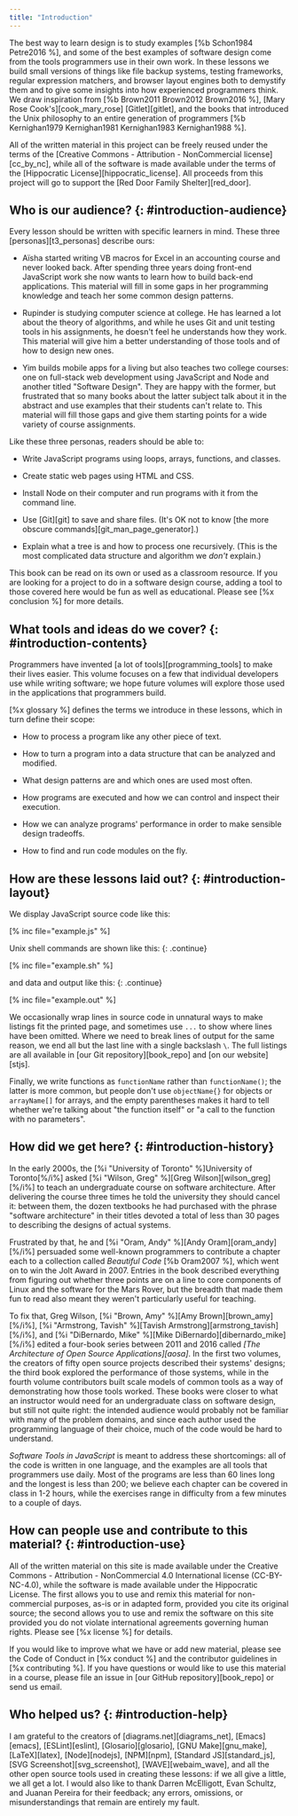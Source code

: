 ```yaml
---
title: "Introduction"
---
```


The best way to learn design is to study examples [%b Schon1984 Petre2016 %],
and some of the best examples of software design come from
the tools programmers use in their own work.
In these lessons we build small versions of things like file backup systems,
testing frameworks,
regular expression matchers,
and browser layout engines
both to demystify them
and to give some insights into how experienced programmers think.
We draw inspiration from [%b Brown2011 Brown2012 Brown2016 %],
[Mary Rose Cook's][cook_mary_rose] [Gitlet][gitlet],
and the books that introduced the Unix philosophy to an entire generation of programmers
[%b Kernighan1979 Kernighan1981 Kernighan1983 Kernighan1988 %].

All of the written material in this project can be freely reused
under the terms of the [Creative Commons - Attribution - NonCommercial license][cc_by_nc],
while all of the software is made available under the terms of
the [Hippocratic License][hippocratic_license].
All proceeds from this project will go to support the [Red Door Family Shelter][red_door].

## Who is our audience? {: #introduction-audience}

Every lesson should be written with specific learners in mind.
These three [personas][t3_personas] describe ours:

-   Aïsha started writing VB macros for Excel in an accounting course and never looked back.
    After spending three years doing front-end JavaScript work
    she now wants to learn how to build back-end applications.
    This material will fill in some gaps in her programming knowledge
    and teach her some common design patterns.

-   Rupinder is studying computer science at college.
    He has learned a lot about the theory of algorithms,
    and while he uses Git and unit testing tools in his assignments,
    he doesn't feel he understands how they work.
    This material will give him a better understanding of those tools
    and of how to design new ones.

-   Yim builds mobile apps for a living
    but also teaches two college courses:
    one on full-stack web development using JavaScript and Node
    and another titled "Software Design".
    They are happy with the former,
    but frustrated that so many books about the latter subject talk about it in the abstract
    and use examples that their students can't relate to.
    This material will fill those gaps
    and give them starting points for a wide variety of course assignments.

Like these three personas, readers should be able to:

-   Write JavaScript programs using loops, arrays, functions, and classes.

-   Create static web pages using HTML and CSS.

-   Install Node on their computer
    and run programs with it from the command line.

-   Use [Git][git] to save and share files.
    (It's OK not to know [the more obscure commands][git_man_page_generator].)

-   Explain what a tree is and how to process one recursively.
    (This is the most complicated data structure and algorithm we *don't* explain.)

This book can be read on its own or used as a classroom resource.
If you are looking for a project to do in a software design course,
adding a tool to those covered here would be fun as well as educational.
Please see [%x conclusion %] for more details.

## What tools and ideas do we cover? {: #introduction-contents}

Programmers have invented [a lot of tools][programming_tools] to make their lives easier.
This volume focuses on a few that individual developers use while writing software;
we hope future volumes
will explore those used in the applications that programmers build.

[%x glossary %] defines the terms we introduce in these lessons,
which in turn define their scope:

-   How to process a program like any other piece of text.

-   How to turn a program into a data structure that can be analyzed and modified.

-   What design patterns are and which ones are used most often.

-   How programs are executed and how we can control and inspect their execution.

-   How we can analyze programs' performance in order to make sensible design tradeoffs.

-   How to find and run code modules on the fly.

<div class="pagebreak"></div>

## How are these lessons laid out? {: #introduction-layout}

We display JavaScript source code like this:

[% inc file="example.js" %]

Unix shell commands are shown like this:
{: .continue}

[% inc file="example.sh" %]

and data and output like this:
{: .continue}

[% inc file="example.out" %]

We occasionally wrap lines in source code in unnatural ways to make listings fit the printed page,
and sometimes use `...` to show where lines have been omitted.
Where we need to break lines of output for the same reason,
we end all but the last line with a single backslash `\`.
The full listings are all available in [our Git repository][book_repo]
and [on our website][stjs].

Finally,
we write functions as `functionName` rather than `functionName()`;
the latter is more common,
but people don't use `objectName{}` for objects or `arrayName[]` for arrays,
and the empty parentheses makes it hard to tell
whether we're talking about "the function itself" or "a call to the function with no parameters".

## How did we get here? {: #introduction-history}

In the early 2000s,
the [%i "University of Toronto" %]University of Toronto[%/i%] asked [%i "Wilson, Greg" %][Greg Wilson][wilson_greg][%/i%]
to teach an undergraduate course on software architecture.
After delivering the course three times he told the university they should cancel it:
between them,
the dozen textbooks he had purchased with the phrase "software architecture" in their titles
devoted a total of less than 30 pages to describing the designs of actual systems.

<div class="pagebreak"></div>

Frustrated by that,
he and [%i "Oram, Andy" %][Andy Oram][oram_andy][%/i%] persuaded some well-known programmers to contribute a chapter each
to a collection called *Beautiful Code* [%b Oram2007 %],
which went on to win the Jolt Award in 2007.
Entries in the book described everything from figuring out whether three points are on a line
to core components of Linux
and the software for the Mars Rover,
but the breadth that made them fun to read
also meant they weren't particularly useful for teaching.

To fix that,
Greg Wilson, [%i "Brown, Amy" %][Amy Brown][brown_amy][%/i%],
[%i "Armstrong, Tavish" %][Tavish Armstrong][armstrong_tavish][%/i%],
and [%i "DiBernardo, Mike" %][Mike DiBernardo][dibernardo_mike][%/i%]
edited a four-book series between 2011 and 2016 called *[The Architecture of Open Source Applications][aosa]*.
In the first two volumes,
the creators of fifty open source projects described their systems' designs;
the third book explored the performance of those systems,
while in the fourth volume contributors built scale models of common tools
as a way of demonstrating how those tools worked.
These books were closer to what an instructor would need for an undergraduate class on software design,
but still not quite right:
the intended audience would probably not be familiar with many of the problem domains,
and since each author used the programming language of their choice,
much of the code would be hard to understand.

*Software Tools in JavaScript* is meant to address these shortcomings:
all of the code is written in one language,
and the examples are all tools that programmers use daily.
Most of the programs are less than 60 lines long and the longest is less than 200;
we believe each chapter can be covered in class in 1-2 hours,
while the exercises range in difficulty from a few minutes to a couple of days.

## How can people use and contribute to this material? {: #introduction-use}

All of the written material on this site is made available under the Creative
Commons - Attribution - NonCommercial 4.0 International license (CC-BY-NC-4.0),
while the software is made available under the Hippocratic License.  The first
allows you to use and remix this material for non-commercial purposes, as-is or
in adapted form, provided you cite its original source; the second allows you to
use and remix the software on this site provided you do not violate
international agreements governing human rights. Please see [%x license %]
for details.

If you would like to improve what we have or add new material, please see the
Code of Conduct in [%x conduct %] and the contributor guidelines in
[%x contributing %].  If you have questions or would like to use this material in
a course, please file an issue in [our GitHub repository][book_repo] or send us email.

## Who helped us? {: #introduction-help}

I am grateful to the creators of [diagrams.net][diagrams_net],
[Emacs][emacs],
[ESLint][eslint],
[Glosario][glosario],
[GNU Make][gnu_make],
[LaTeX][latex],
[Node][nodejs],
[NPM][npm],
[Standard JS][standard_js],
[SVG Screenshot][svg_screenshot],
[WAVE][webaim_wave],
and all the other open source tools used in creating these lessons:
if we all give a little,
we all get a lot.
I would also like to thank Darren McElligott, Evan Schultz, and Juanan Pereira
for their feedback;
any errors, omissions, or misunderstandings that remain are entirely my fault.
